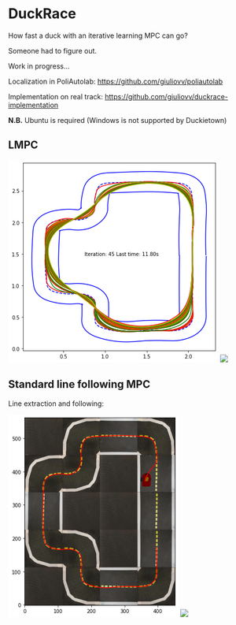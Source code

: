 # DuckRace
How fast a duck with an iterative learning MPC can go?

Someone had to figure out.

Work in progress...

Localization in PoliAutolab: https://github.com/giuliovv/poliautolab

Implementation on real track: https://github.com/giuliovv/duckrace-implementation

**N.B.** Ubuntu is required (Windows is not supported by Duckietown)

## LMPC

<img src="./assets/lmpc_result.png"/>

<img src="./assets/lmpc_run.gif" width="800" />

</br>

## Standard line following MPC

Line extraction and following:

<img src="./assets/output.png"/>

<img src="./assets/mpc_run.gif" width="800" />
